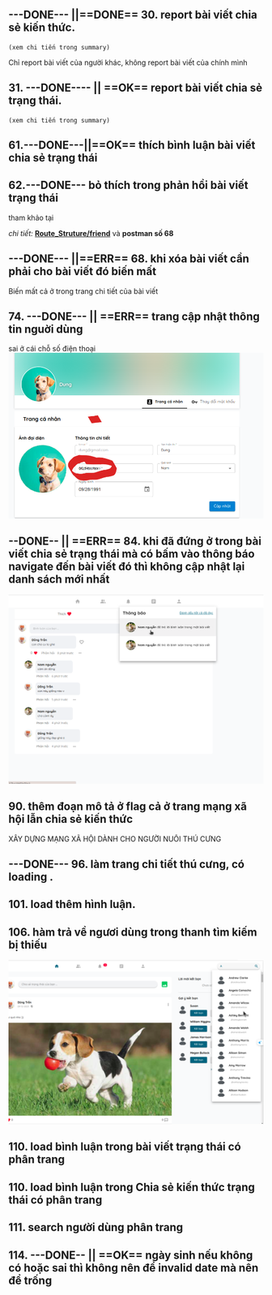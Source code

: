 ## ---DONE--- ||==DONE== 30. report bài viết chia sẻ kiến thức.

    (xem chi tiến trong summary)

Chỉ report bài viết của người khác, không report bài viết của chính mình

## 31. ---DONE---- || ==OK== report bài viết chia sẻ trạng thái.

    (xem chi tiến trong summary)


## 61.---DONE---||==OK== thích bình luận bài viết chia sẻ trạng thái

## 62.---DONE--- bỏ thích trong phản hồi bài viết trạng thái


tham khảo tại

_chi tiết:_ **[Route_Struture/friend](./friend.md#4-thu-hồi-lời-mời-kết-bạn-xóa-lời-mời-kết-bạn-khi-nó-chưa-được-trả-lời)** và **postman số 68**



## ---DONE--- ||==ERR== 68. khi xóa bài viết cần phải cho bài viết đó biến mất
Biến mất cả ở trong trang chi tiết của bài viết





## 74. ---DONE--- || ==ERR== trang cập nhật thông tin nguời dùng
sai ở cái chỗ số điện thoại 
![](../media/img/err/img31.png)




## --DONE-- || ==ERR== 84. khi đã đứng ở trong bài viết chia sẻ trạng thái mà có bấm vào thông báo navigate đến bài viết đó thì không cập nhật lại danh sách mới nhất

![](../media/img/err/img41.png)


## 90. thêm đoạn mô tả ở flag cả ở trang mạng xã hội lẫn chia sẻ kiến thức

XÂY DỰNG MẠNG XÃ HỘI DÀNH CHO NGƯỜI NUÔI THÚ CƯNG



## ---DONE--- 96. làm trang chi tiết thú cưng, có loading .

## 101. load thêm hình luận.

## 106. hàm trả về ngươi dùng trong thanh tìm kiếm bị thiếu
![](../media/img/err/img36.png)






## 110. load bình luận trong bài viết trạng thái có phân trang
## 110. load bình luận trong Chia sẻ kiến thức trạng thái có phân trang
## 111. search người dùng phân trang




## 114. ---DONE-- || ==OK==  ngày sinh nếu không có hoặc sai thì không nên để invalid date mà nên để trống



